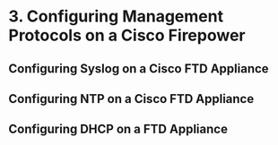 # 3. Configuring Management Protocols on a Cisco Firepower

## Configuring Syslog on a Cisco FTD Appliance

## Configuring NTP on a Cisco FTD Appliance

## Configuring DHCP on a FTD Appliance

